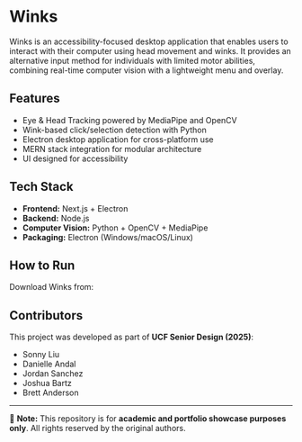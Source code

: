 # Winks

Winks is an accessibility-focused desktop application that enables users to interact with their computer using head movement and winks. It provides an alternative input method for individuals with limited motor abilities, combining real-time computer vision with a lightweight menu and overlay.

## Features

- Eye & Head Tracking powered by MediaPipe and OpenCV
- Wink-based click/selection detection with Python
- Electron desktop application for cross-platform use
- MERN stack integration for modular architecture
- UI designed for accessibility

## Tech Stack

- **Frontend:** Next.js + Electron
- **Backend:** Node.js
- **Computer Vision:** Python + OpenCV + MediaPipe
- **Packaging:** Electron (Windows/macOS/Linux)

## How to Run

Download Winks from:

## Contributors

This project was developed as part of **UCF Senior Design (2025)**:

- Sonny Liu
- Danielle Andal
- Jordan Sanchez
- Joshua Bartz
- Brett Anderson

---

📌 **Note:** This repository is for **academic and portfolio showcase purposes only**.
All rights reserved by the original authors.
